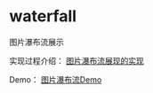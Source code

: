 # waterfall
图片瀑布流展示

实现过程介绍：
[图片瀑布流展现的实现](http://bruce-xu.github.io/blogs/js/waterfall)

Demo：
[图片瀑布流Demo](http://bruce-xu.github.io/demos/waterfall/)
